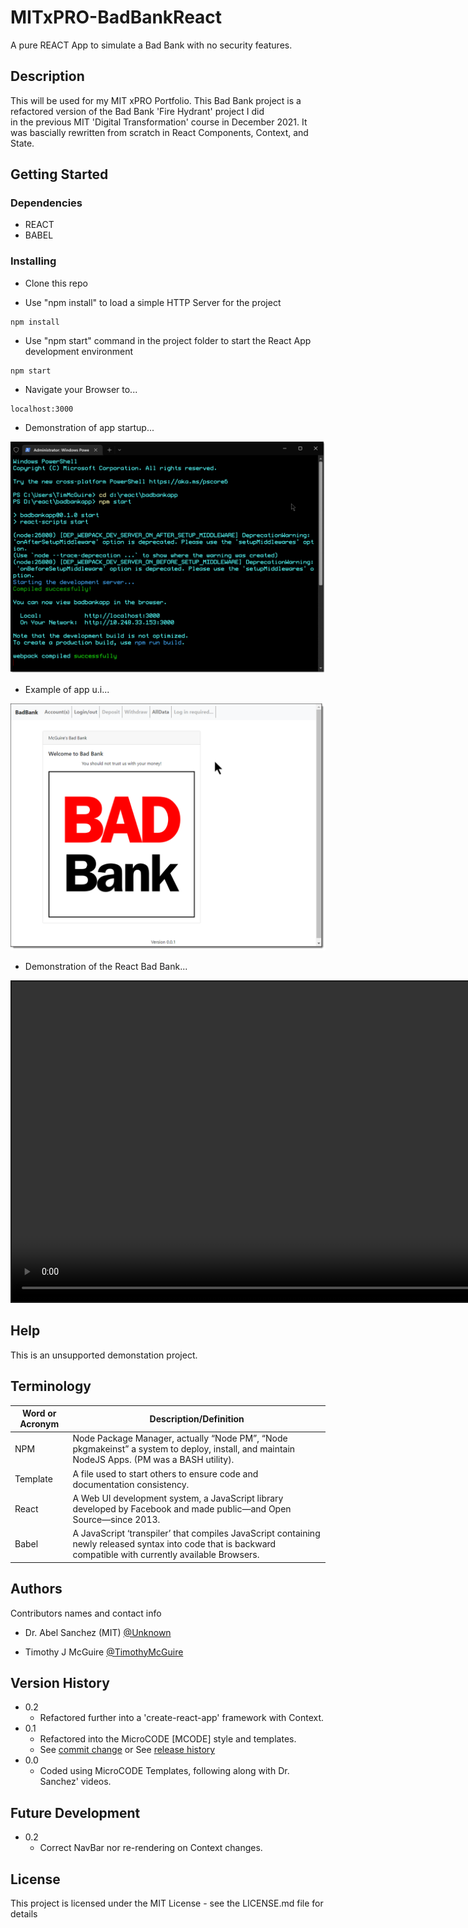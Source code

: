 # MITxPRO-BadBankReact

A pure REACT App to simulate a Bad Bank with no security features.


## Description

This will be used for my MIT xPRO Portfolio.
This Bad Bank project is a refactored version of the Bad Bank 'Fire Hydrant' project I did<br />
in the previous MIT 'Digital Transformation' course in December 2021.
It was bascially rewritten from scratch in React Components, Context, and State.


## Getting Started


### Dependencies

* REACT
* BABEL


### Installing

* Clone this repo

* Use "npm install" to load a simple HTTP Server for the project
```
npm install
```

* Use "npm start" command in the project folder to start the React App development environment
```
npm start
```

* Navigate your Browser to...
```
localhost:3000
```

* Demonstration of app startup...

<p align="left"><img src=".\public\app-startup.png" width="720" title="Server Startup..."></p>

* Example of app u.i...

<p align="left"><img src=".\public\app-ui.png" width="720" title="App U.I..."></p>

* Demonstration of the React Bad Bank...

<video id="demo-video" style="border-style:solid; border-width:2px" src="https://user-images.githubusercontent.com/8990676/167255859-1a522c57-5f2a-456d-8271-cf92531096b4.mp4" width="1024" allowfullscreen="allowfullscreen" webkitallowfullscreen="webkitallowfullscreen" mozallowfullscreen="mozallowfullscreen" allow="autoplay *" loop autoplay autobuffer controls muted>
Your browser does not support the HTML5 player.
</video>
</p>


## Help

This is an unsupported demonstation project.

## Terminology

| Word or Acronym	| Description/Definition                                |
|-------------------|-------------------------------------------------------|
|  NPM	            | Node Package Manager, actually “Node PM”, “Node pkgmakeinst” a system to deploy, install, and maintain NodeJS Apps. (PM was a BASH utility).
|  Template	        | A file used to start others to ensure code and documentation consistency.
|  React            | A Web UI development system, a JavaScript library developed by Facebook and made public—and Open Source—since 2013.
|  Babel            | A JavaScript ‘transpiler’ that compiles JavaScript containing newly released syntax into code that is backward compatible with currently available Browsers.


## Authors

Contributors names and contact info

* Dr. Abel Sanchez (MIT) [@Unknown](https://twitter.com/Unknown)

* Timothy J McGuire [@TimothyMcGuire](https://twitter.com/TimothyMcGuire)


## Version History

* 0.2
    * Refactored further into a 'create-react-app' framework with Context.
* 0.1
    * Refactored into the MicroCODE [MCODE] style and templates.
    * See [commit change]() or See [release history]()
* 0.0
    * Coded using MicroCODE Templates, following along with Dr. Sanchez' videos.

## Future Development

* 0.2
    * Correct NavBar nor re-rendering on Context changes.


## License

This project is licensed under the MIT License - see the LICENSE.md file for details

